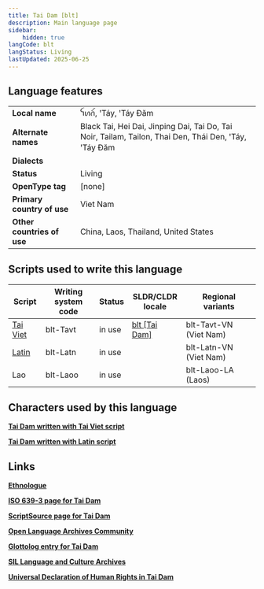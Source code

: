 ```yaml
---
title: Tai Dam [blt]
description: Main language page
sidebar:
    hidden: true
langCode: blt
langStatus: Living
lastUpdated: 2025-06-25
---
```


## Language features

| | |
--- | -- |
**Local name** | ꪼꪕꪒꪾ, ꞌTáy, ꞌTáy Ðăm    
**Alternate names** | Black Tai, Hei Dai, Jinping Dai, Tai Do, Tai Noir, Tailam, Tailon, Thai Den, Thái Den, ꞌTáy, ꞌTáy Ðăm |
**Dialects** | |
**Status** | Living |
**OpenType tag** | [none] |
**Primary country of use** | Viet Nam |
**Other countries of use** | China, Laos, Thailand, United States |

## Scripts used to write this language

Script | Writing system<br>code | Status | SLDR/CLDR<br>locale | Regional<br>variants |
-------- | ---------------------- | ------ | ------------------- | -------------------- |
[Tai Viet](/scrlang/scripts/tavt) | blt-Tavt | in use | [blt \[Tai Dam\]](https://unicode.org/cldr/charts/47/summary/blt.html) | blt-Tavt-VN (Viet Nam) |
[Latin](/scrlang/scripts/latn) | blt-Latn | in use | | blt-Latn-VN (Viet Nam) |
Lao | blt-Laoo | in use | | blt-Laoo-LA (Laos) |

## Characters used by this language

**[Tai Dam written with Tai Viet script](/scrlang/lang-blt-chars#blt-Tavt)**

**[Tai Dam written with Latin script](/scrlang/lang-blt-chars#blt-Latn)**

## Links

**[Ethnologue](https://www.ethnologue.com/language/blt)**

**[ISO 639-3 page for Tai Dam](https://iso639-3.sil.org/code/blt)**

**[ScriptSource page for Tai Dam](https://scriptsource.org/lang/blt)**

**[Open Language Archives Community](https://www.language-archives.org/language/blt)**

**[Glottolog entry for Tai Dam](https://glottolog.org/glottolog?iso=blt)**

**[SIL Language and Culture Archives](https://www.sil.org/resources/search/language/blt)**

**[Universal Declaration of Human Rights in Tai Dam](http://efele.net/udhr/d/udhr_blt.txt)**
